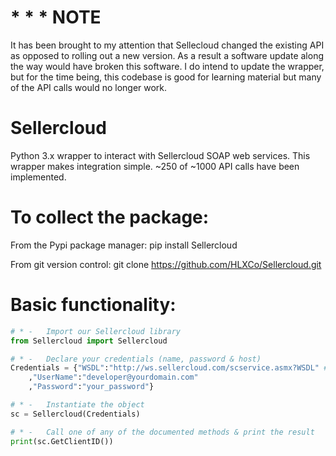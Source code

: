 # * * * NOTE

It has been brought to my attention that Sellecloud changed the existing API as opposed to rolling out a new version.  As a result a software update along the way would have broken this software.  I do intend to update the wrapper, but for the time being, this codebase is good for learning material but many of the API calls would no longer work.


# Sellercloud
Python 3.x wrapper to interact with Sellercloud SOAP web services.  This wrapper makes integration simple.  ~250 of ~1000 API calls have been implemented.

# To collect the package:

From the Pypi package manager:
pip install Sellercloud

From git version control:
git clone https://github.com/HLXCo/Sellercloud.git

# Basic functionality:

```python
# * -	Import our Sellercloud library
from Sellercloud import Sellercloud

# * -	Declare your credentials (name, password & host)
Credentials = {"WSDL":"http://ws.sellercloud.com/scservice.asmx?WSDL" # Replace this with your WSDL
	,"UserName":"developer@yourdomain.com"
	,"Password":"your_password"}

# * -	Instantiate the object
sc = Sellercloud(Credentials)

# * -	Call one of any of the documented methods & print the result
print(sc.GetClientID())
```
  
